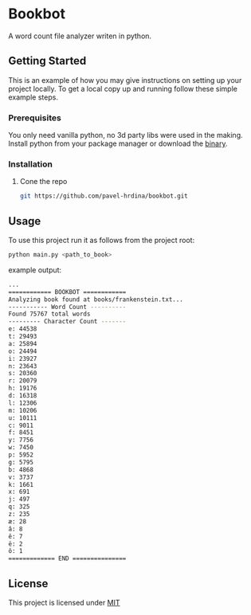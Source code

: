 # Bookbot

A word count file analyzer writen in python.

## Getting Started

This is an example of how you may give instructions on setting up your project locally.
To get a local copy up and running follow these simple example steps.

### Prerequisites

You only need vanilla python, no 3d party libs were used in the making. Install python from your
package manager or download the [binary](https://www.python.org/downloads/).

### Installation

1. Cone the repo
   ```sh
   git https://github.com/pavel-hrdina/bookbot.git
   ```

<!-- USAGE EXAMPLES -->

## Usage

To use this project run it as follows from the project root:

   ```sh
   python main.py <path_to_book>
   ```

example output:

   ```sh
   ...
   ============ BOOKBOT ============
   Analyzing book found at books/frankenstein.txt...
   ----------- Word Count ----------
   Found 75767 total words
   --------- Character Count -------
   e: 44538
   t: 29493
   a: 25894
   o: 24494
   i: 23927
   n: 23643
   s: 20360
   r: 20079
   h: 19176
   d: 16318
   l: 12306
   m: 10206
   u: 10111
   c: 9011
   f: 8451
   y: 7756
   w: 7450
   p: 5952
   g: 5795
   b: 4868
   v: 3737
   k: 1661
   x: 691
   j: 497
   q: 325
   z: 235
   æ: 28
   â: 8
   ê: 7
   ë: 2
   ô: 1
   ============= END ===============
   ```

## License

This project is licensed under [MIT](./LICENSE)